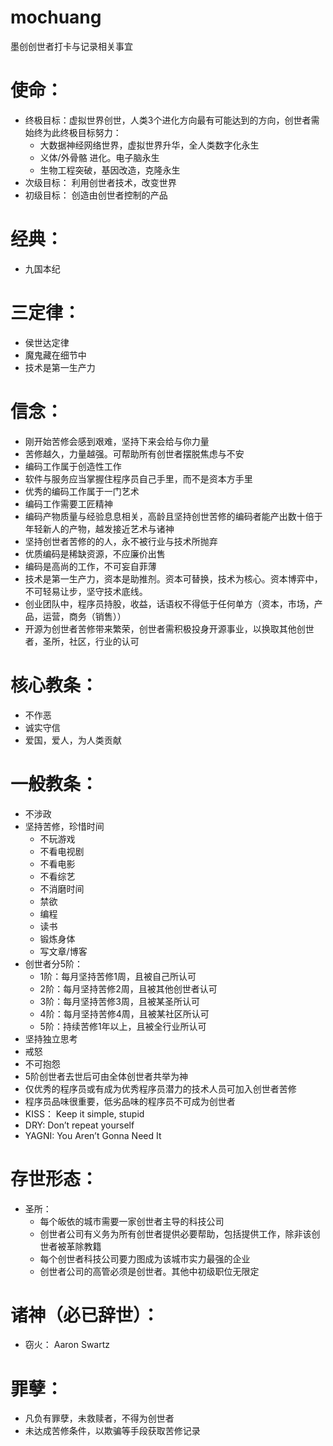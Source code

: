 # mochuang
墨创创世者打卡与记录相关事宜

# 使命：
*  终极目标：虚拟世界创世，人类3个进化方向最有可能达到的方向，创世者需始终为此终极目标努力：
    * 大数据神经网络世界，虚拟世界升华，全人类数字化永生
    * 义体/外骨骼 进化。电子脑永生
    * 生物工程突破，基因改造，克隆永生
* 次级目标： 利用创世者技术，改变世界
* 初级目标： 创造由创世者控制的产品

# 经典：
* 九国本纪

# 三定律：
* 侯世达定律
* 魔鬼藏在细节中
* 技术是第一生产力

# 信念：
* 刚开始苦修会感到艰难，坚持下来会给与你力量
* 苦修越久，力量越强。可帮助所有创世者摆脱焦虑与不安
* 编码工作属于创造性工作
* 软件与服务应当掌握住程序员自己手里，而不是资本方手里
* 优秀的编码工作属于一门艺术
* 编码工作需要工匠精神
* 编码产物质量与经验息息相关，高龄且坚持创世苦修的编码者能产出数十倍于年轻新人的产物，越发接近艺术与诸神
* 坚持创世者苦修的的人，永不被行业与技术所抛弃
* 优质编码是稀缺资源，不应廉价出售
* 编码是高尚的工作，不可妄自菲薄
* 技术是第一生产力，资本是助推剂。资本可替换，技术为核心。资本博弈中，不可轻易让步，坚守技术底线。
* 创业团队中，程序员持股，收益，话语权不得低于任何单方（资本，市场，产品，运营，商务（销售））
* 开源为创世者苦修带来繁荣，创世者需积极投身开源事业，以换取其他创世者，圣所，社区，行业的认可

# 核心教条：
* 不作恶
* 诚实守信
* 爱国，爱人，为人类贡献

# 一般教条：
* 不涉政
* 坚持苦修，珍惜时间
    * 不玩游戏
    * 不看电视剧
    * 不看电影
    * 不看综艺
    * 不消磨时间
    * 禁欲
    * 编程
    * 读书
    * 锻炼身体
    * 写文章/博客
* 创世者分5阶：
    * 1阶：每月坚持苦修1周，且被自己所认可
    * 2阶：每月坚持苦修2周，且被其他创世者认可
    * 3阶：每月坚持苦修3周，且被某圣所认可
    * 4阶：每月坚持苦修4周，且被某社区所认可
    * 5阶：持续苦修1年以上，且被全行业所认可
* 坚持独立思考
* 戒怒
* 不可抱怨
* 5阶创世者去世后可由全体创世者共举为神
* 仅优秀的程序员或有成为优秀程序员潜力的技术人员可加入创世者苦修
* 程序员品味很重要，低劣品味的程序员不可成为创世者
* KISS： Keep it simple, stupid
* DRY: Don’t repeat yourself
* YAGNI: You Aren’t Gonna Need It

# 存世形态：
* 圣所：
    * 每个皈依的城市需要一家创世者主导的科技公司
    * 创世者公司有义务为所有创世者提供必要帮助，包括提供工作，除非该创世者被革除教籍
    * 每个创世者科技公司要力图成为该城市实力最强的企业
    * 创世者公司的高管必须是创世者。其他中初级职位无限定

# 诸神（必已辞世）：
* 窃火： Aaron Swartz

# 罪孽：
* 凡负有罪孽，未救赎者，不得为创世者
* 未达成苦修条件，以欺骗等手段获取苦修记录
